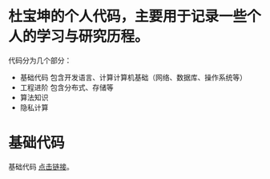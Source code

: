 # 杜宝坤的个人代码，主要用于记录一些个人的学习与研究历程。
代码分为几个部分：
- 基础代码 包含开发语言、计算计算机基础（网络、数据库、操作系统等）
- 工程进阶 包含分布式、存储等
- 算法知识
- 隐私计算

# 基础代码
基础代码 [点击链接](https://github.com/dubaokun/code/tree/master/basic)。

